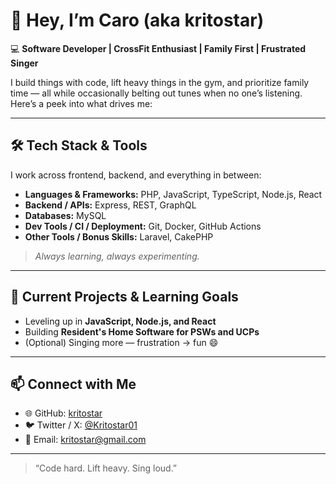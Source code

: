# 👋 Hey, I’m Caro (aka **kritostar**)

💻 **Software Developer | CrossFit Enthusiast | Family First | Frustrated Singer**

I build things with code, lift heavy things in the gym, and prioritize family time — all while occasionally belting out tunes when no one’s listening. Here’s a peek into what drives me:

---

## 🛠️ Tech Stack & Tools

I work across frontend, backend, and everything in between:

- **Languages & Frameworks:** PHP, JavaScript, TypeScript, Node.js, React  
- **Backend / APIs:** Express, REST, GraphQL  
- **Databases:** MySQL  
- **Dev Tools / CI / Deployment:** Git, Docker, GitHub Actions  
- **Other Tools / Bonus Skills:** Laravel, CakePHP  

> *Always learning, always experimenting.*

---

## 🎯 Current Projects & Learning Goals

- Leveling up in **JavaScript, Node.js, and React**  
- Building **Resident's Home Software for PSWs and UCPs**  
- (Optional) Singing more — frustration → fun 😄  

---

## 📫 Connect with Me

- 🌐 GitHub: [kritostar](https://github.com/kritostar)  
- 🐦 Twitter / X: [@Kritostar01](https://twitter.com/Kritostar01)  
- 📧 Email: [kritostar@gmail.com](mailto:kritostar@gmail.com)  

---

> “Code hard. Lift heavy. Sing loud.”
